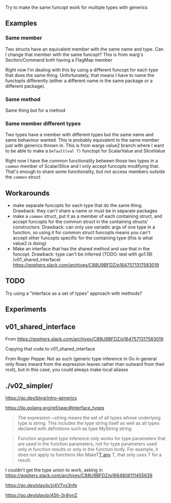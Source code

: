 Try to make the same funcopt work for multiple types with generics

## Examples

### Same member

Two structs have an equivalent member with the same name and type. Can I change that member with the same funcopt? This is from warg's Section/Command both having a FlagMap member

Right now I'm dealing with this by using a different funcopt for each type that does the same thing. Unfortunately, that means I have to name the functopts differently (either a different name in the same package or a different package).

### Same method

Same thing but for a method

### Same member different types

Two types have a member with different types but the same name and same behaviour wanted. This is probably equivalent to the same member just with generics thrown in. This is from wargs value2 branch where I want to be able to make a `Default(val T)` functopt for ScalarValue and SliceValue

Right now I have the common functionality between those two types in a `common` member of Scalar/Slice and I only accept funcopts modifying that. That's enough to share some functionality, but not access members outside the `common` struct

## Workarounds

- make separate funcopts for each type that do the same thing. Drawback: they can't share a name or must be in separate packages
- make a `common` struct, put it as a member of each containing struct, and accept funcopts for the common struct in the containing structs' constructors. Drawback: can only use variadic args of one type in a function, so using it for common struct funcopts means you can't accept other funcopts specific for the containing type (this is what value2 is doing)
- Make an interface that has the shared method and use that in the funcopt. Drawback: type can't be inferred (TODO: test with go1.19) (v01_shared_interface) https://gophers.slack.com/archives/C88U9BFDZ/p1647571317583019

## TODO

Try using a "interface as a set of types" approach with methods?

## Experiments

## v01_shared_interface

From https://gophers.slack.com/archives/C88U9BFDZ/p1647571317583019

Copying that code to v01_shared_interface

From Roger Peppe: Not as such (generic type inference in Go in general only flows inward from the expression leaves rather than outward from their root), but in this case, you could always make local aliases

## ./v02_simpler/

https://go.dev/blog/intro-generics

https://tip.golang.org/ref/spec#Interface_types

> The expression ~string means the set of all types whose underlying type is string. This includes the type string itself as well as all types declared with definitions such as type MyString string.

>  Function argument type inference only works for type parameters that are used in the function parameters, not for type parameters used only in function results or only in the function body. For example, it does not apply to functions like MakeT[T any]() T, that only uses T for a result.

I couldn't get the type union to work, asking in https://gophers.slack.com/archives/C88U9BFDZ/p1664806111455639

https://go.dev/play/p/zj4V7vx3nfe

https://go.dev/play/p/4Sh-3r4lynZ
